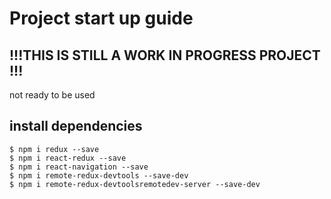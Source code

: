 # Project start up guide

## !!!THIS IS STILL A WORK IN PROGRESS PROJECT !!!
not ready to be used

## install dependencies
```
$ npm i redux --save
$ npm i react-redux --save
$ npm i react-navigation --save
$ npm i remote-redux-devtools --save-dev
$ npm i remote-redux-devtoolsremotedev-server --save-dev
```